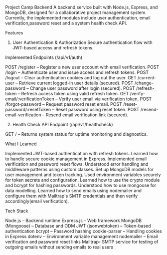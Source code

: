 Project Camp Backend
A backend service built with Node.js, Express, and MongoDB, designed for a collaborative project management system.
Currently, the implemented modules include user authentication, email verification,password reset and a system health check API.

Features
1. User Authentication & Authorization
Secure authentication flow with JWT-based access and refresh tokens.

Implemented Endpoints (/api/v1/auth)

POST /register – Register a new user account with email verification.
POST /login – Authenticate user and issue access and refresh tokens.
POST /logout – Clear authentication cookies and log out the user.
GET /current-user – Retrieve current logged-in user details (secured).
POST /change-password – Change user password after login (secured).
POST /refresh-token – Refresh access token using valid refresh token.
GET /verify-email/:verificationToken – Verify user email via verification token.
POST /forgot-password – Request password reset email.
POST /reset-password/:resetToken – Reset password using reset token.
POST /resend-email-verification – Resend email verification link (secured).

2. Health Check API
Endpoint (/api/v1/healthcheck)

GET / – Returns system status for uptime monitoring and diagnostics.

What I Learned

Implemented JWT-based authentication with refresh tokens.
Learned how to handle secure cookie management in Express.
Implemented email verification and password reset flows.
Understood error handling and middleware patterns using custom classes.
Set up MongoDB models for user management and token tracking.
Used environment variables securely for token secrets and configuration.
Learned how to use the crypto module and bcrypt for hashing passwords.
Understood how to use mongoose for data modelling.
Learned how to send emails using nodemailer and configure them with Mailtrap's SMTP credentials and then verify accordingly(email verification).

Tech Stack

Node.js – Backend runtime
Express.js – Web framework
MongoDB (Mongoose) – Database and ODM
JWT (jsonwebtoken) – Token-based authentication
bcrypt – Password hashing
cookie-parser – Handling cookies in Express
dotenv – Environment variable management
nodemailer – Email verification and password reset links
Mailtrap- SMTP service for testing of outgoing emails without sending emails to real users

